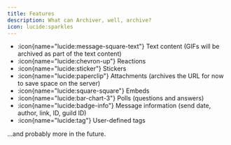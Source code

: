 ```yaml
---
title: Features
description: What can Archiver, well, archive?
icon: lucide:sparkles
---
```


- :icon{name="lucide:message-square-text"} Text content (GIFs will be archived as part of the text content)
- :icon{name="lucide:chevron-up"} Reactions
- :icon{name="lucide:sticker"} Stickers
- :icon{name="lucide:paperclip"} Attachments (archives the URL for now to save space on the server)
- :icon{name="lucide:square-square"} Embeds
- :icon{name="lucide:bar-chart-3"} Polls (questions and answers)
- :icon{name="lucide:badge-info"} Message information (send date, author, link, ID, guild ID)
- :icon{name="lucide:tag"} User-defined tags

...and probably more in the future.